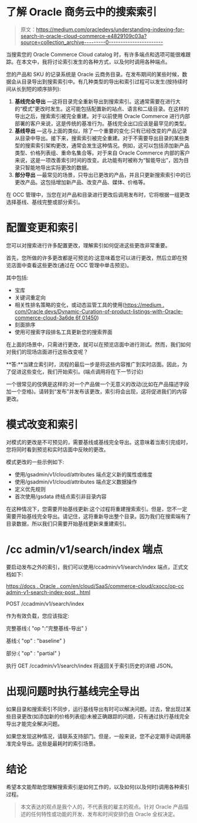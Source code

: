 # 了解 Oracle 商务云中的搜索索引

> 原文：<https://medium.com/oracledevs/understanding-indexing-for-search-in-oracle-cloud-commerce-e4829109c03a?source=collection_archive---------0----------------------->

当搜索您的 Oracle Commerce Cloud catalog 时，有许多端点和选项可能很难跟踪。在本文中，我将讨论索引发生的各种方式，以及何时调用各种端点。

您的产品和 SKU 的记录系统是 Oracle 云商务目录。在发布期间的某些时候，数据会从目录导出到搜索索引中。有几种类型的导出和索引过程可以发生(按持续时间从长到短的顺序排列):

1.  **基线完全导出** —这将目录完全重新导出到搜索索引。这通常需要在进行大的“模式”更改时发生。这可能包括配置新的站点、语言和二级目录。在这样的导出之后，搜索索引被完全重建。对于以前使用 Oracle Commerce 进行内部部署的客户来说，这是传统的基准行为。基线完全出口应该是最罕见的类型。
2.  **基线导出** —这与上面的类似，除了一个重要的变化:只有已经改变的产品记录从目录中导出。接下来，搜索索引被完全重建。对于不需要导出目录的某些类型的搜索索引架构更改，通常会发生这种情况。例如，这可以包括添加新产品类型、价格列表组、重命名集合等。对于来自 Oracle Commerce 内部的客户来说，这是一项改善索引时间的改变。此功能有时被称为“智能导出”，因为目录只智能地导出实际更改的数据。
3.  **部分导出** —最常见的场景，只导出已更改的产品，并且只更新搜索索引中的已更改产品。这包括增加新产品、改变产品、媒体、价格等。

在 OCC 管理中，当您在对产品和目录进行更改后调用发布时，它将根据一组更改选择基线、基线完整或部分索引。

# **配置变更和索引**

您可以对搜索进行许多配置更改，理解索引如何促进这些更改非常重要。

首先，您所做的许多更改都是可预览的:这意味着您可以进行更改，然后立即在预览店面中查看这些更改(通过在 OCC 管理中单击预览)。

其中包括:

*   宝库
*   关键词重定向
*   相关性排名策略的变化，或动态监管工具的使用([https://medium . com/Oracle devs/Dynamic-Curation-of-product-listings-with-Oracle-commerce-cloud-3a6de 6f 01450](/oracledevs/dynamic-curation-of-product-listings-with-oracle-commerce-cloud-3a6de6f01450))
*   刻面排序
*   使用可搜索字段排名工具更新您的搜索界面

在上面的场景中，只需进行更改，就可以在预览店面中进行测试。然而，我们如何对我们的现场店面进行这些改变呢？

**答:**当建立索引时，流程的最后一步是将这些内容推广到实时店面。因此，为了促进这些变化，我们开始索引。(端点调用将在下一节讨论)

一个很常见的伎俩是这样的:对一个产品做一个无意义的改动(比如在产品描述字段加一个空格)。请转到“发布”并发布该更改，索引将会出现，这将促进我们的内容更改。

# **模式改变和索引**

对模式的更改是不可预见的，需要基线或基线完全导出。这意味着当索引完成时，您将同时看到预览和实时店面中反映的更改。

模式更改的一些示例如下:

*   使用/gsadmin/v1/cloud/attributes 端点定义新的属性或维度
*   使用/gsadmin/v1/cloud/attributes 端点定义数据操作
*   定义优先规则
*   首次使用/gsdata 终结点索引非目录内容

在这种情况下，您需要开始基线更新:这个过程将重建搜索索引。但是，您不一定需要开始基线完全导出。请记住，这将重新导出整个目录。因为我们在搜索端有了目录数据，所以我们只需要开始基线更新来重建索引。

# **/cc admin/v1/search/index 端点**

要启动发布之外的索引，我们可以使用/ccadmin/v1/search/index 端点，正式文档如下:

[https://docs . Oracle . com/en/cloud/SaaS/commerce-cloud/cxocc/op-cc admin-v1-search-index-post . html](https://docs.oracle.com/en/cloud/saas/commerce-cloud/cxocc/op-ccadmin-v1-search-index-post.html)

POST /ccadmin/v1/search/index

作为有效负载，您应该指定:

完整基线:{ "op ":"完整基线-导出" }

基线:{ "op" : "baseline" }

部分:{ "op" : "partial" }

执行 GET /ccadmin/v1/search/index 将返回关于索引历史的详细 JSON。

# **出现问题时执行基线完全导出**

如果目录和搜索索引不同步，运行基线导出有时可以解决问题。过去，曾出现过某些目录更改(如添加新的价格列表组)未被正确跟踪的问题，只有通过执行基线完全导出才能完全解决问题。

如果您发现这种情况，请联系支持部门。但是，一般来说，您不必定期手动调用基准完全导出。这些是最耗时的索引场景。

# 结论

希望本文能帮助您理解搜索索引是如何工作的，以及如何(以及何时)调用各种索引过程。

> 本文表达的观点是我个人的，不代表我的雇主的观点。针对 Oracle 产品描述的任何特性或功能的开发、发布和时间安排仍由 Oracle 全权决定。